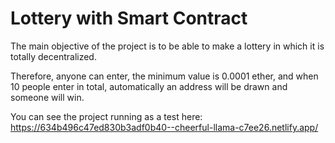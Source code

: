 # Lottery with Smart Contract

The main objective of the project is to be able to make a lottery in which it is totally decentralized. 

Therefore, anyone can enter, the minimum value is 0.0001 ether, and when 10 people enter in total, automatically an address will be drawn and someone will win.

You can see the project running as a test here: https://634b496c47ed830b3adf0b40--cheerful-llama-c7ee26.netlify.app/
